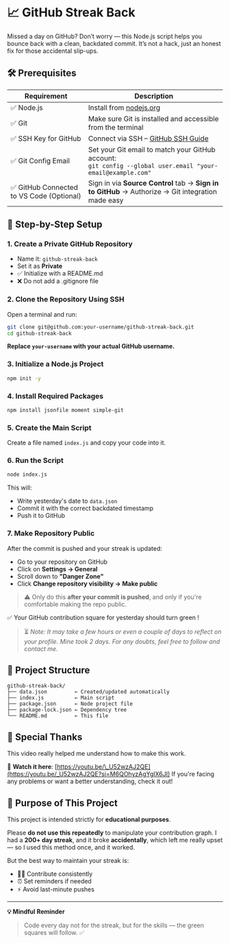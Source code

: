# 📈 GitHub Streak Back

Missed a day on GitHub? Don’t worry — this Node.js script helps you bounce back with a clean, backdated commit. It’s not a hack, just an honest fix for those accidental slip-ups.


## 🛠️ Prerequisites

| Requirement                              | Description                                                                                                   |
| ---------------------------------------- | ------------------------------------------------------------------------------------------------------------- |
| ✅ Node.js                                | Install from [nodejs.org](https://nodejs.org/)                                                                |
| ✅ Git                                    | Make sure Git is installed and accessible from the terminal                                                   |
| ✅ SSH Key for GitHub                     | Connect via SSH – [GitHub SSH Guide](https://docs.github.com/en/authentication/connecting-to-github-with-ssh) |
| ✅ Git Config Email                       | Set your Git email to match your GitHub account:<br>`git config --global user.email "your-email@example.com"` |
| ✅ GitHub Connected to VS Code (Optional) | Sign in via **Source Control** tab → **Sign in to GitHub** → Authorize → Git integration made easy            |


## 🔧 Step-by-Step Setup

### 1. **Create a Private GitHub Repository**

* Name it: `github-streak-back`
* Set it as **Private**
* ✅ Initialize with a README.md
* ❌ Do not add a .gitignore file


### 2. **Clone the Repository Using SSH**

Open a terminal and run:

```bash
git clone git@github.com:your-username/github-streak-back.git
cd github-streak-back
```

**Replace `your-username` with your actual GitHub username.**


### 3. **Initialize a Node.js Project**

```bash
npm init -y
```

### 4. **Install Required Packages**

```bash
npm install jsonfile moment simple-git
```

### 5. **Create the Main Script**

Create a file named `index.js` and copy your code into it.


### 6. **Run the Script**

```bash
node index.js
```

This will:

* Write yesterday's date to `data.json`
* Commit it with the correct backdated timestamp
* Push it to GitHub

### 7. **Make Repository Public**

After the commit is pushed and your streak is updated:

* Go to your repository on GitHub
* Click on **Settings → General**
* Scroll down to **"Danger Zone"**
* Click **Change repository visibility → Make public**

> ⚠️ Only do this **after your commit is pushed**, and only if you're comfortable making the repo public.


✅ Your GitHub contribution square for yesterday should turn green !

> ⏳ *Note: It may take a few hours or even a couple of days to reflect on your profile. Mine took 2 days. For any doubts, feel free to follow and contact me.*

## 📁 Project Structure

```
github-streak-back/
├── data.json         ← Created/updated automatically
├── index.js          ← Main script
├── package.json      ← Node project file
├── package-lock.json ← Dependency tree
└── README.md         ← This file
```

## 🙏 Special Thanks

This video really helped me understand how to make this work.

🎥 **Watch it here**:
[https://youtu.be/\_U52wzAJ2QE](https://youtu.be/_U52wzAJ2QE?si=M6QOhyzAgYgIX6JI)
If you're facing any problems or want a better understanding, check it out!


## 🎯 Purpose of This Project

This project is intended strictly for **educational purposes**.

Please **do not use this repeatedly** to manipulate your contribution graph.
I had a **200+ day streak**, and it broke **accidentally**, which left me really upset — so I used this method once, and it worked.

But the best way to maintain your streak is:

- 🧑‍💻 Contribute consistently
- ⏰ Set reminders if needed
- ⚡ Avoid last-minute pushes

---

**💡 Mindful Reminder**
> Code every day not for the streak, but for the skills — the green squares will follow. ✅